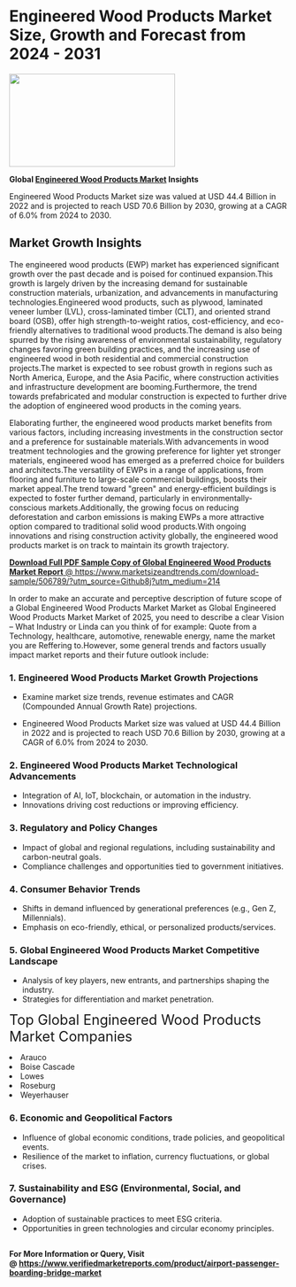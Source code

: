 <H1>Engineered Wood Products Market Size, Growth and Forecast from 2024 - 2031</H1><img class="aligncenter size-medium wp-image-584254" src="https://thirdeyenews.in/wp-content/uploads/2024/09/Global-Market-Research-300x168.jpeg" alt="" width="300" height="168" /><p><strong>Global&nbsp;<a href="https://www.marketsizeandtrends.com/download-sample/506789/?utm_source=Github8j?utm_medium=214">Engineered Wood Products Market</a> Insights</strong></p><p>Engineered Wood Products Market size was valued at USD 44.4 Billion in 2022 and is projected to reach USD 70.6 Billion by 2030, growing at a CAGR of 6.0% from 2024 to 2030.</p><p><h2>Market Growth Insights</h2> <p>The engineered wood products (EWP) market has experienced significant growth over the past decade and is poised for continued expansion.This growth is largely driven by the increasing demand for sustainable construction materials, urbanization, and advancements in manufacturing technologies.Engineered wood products, such as plywood, laminated veneer lumber (LVL), cross-laminated timber (CLT), and oriented strand board (OSB), offer high strength-to-weight ratios, cost-efficiency, and eco-friendly alternatives to traditional wood products.The demand is also being spurred by the rising awareness of environmental sustainability, regulatory changes favoring green building practices, and the increasing use of engineered wood in both residential and commercial construction projects.The market is expected to see robust growth in regions such as North America, Europe, and the Asia Pacific, where construction activities and infrastructure development are booming.Furthermore, the trend towards prefabricated and modular construction is expected to further drive the adoption of engineered wood products in the coming years.</p> <p><a href="#"></a></p> <p>Elaborating further, the engineered wood products market benefits from various factors, including increasing investments in the construction sector and a preference for sustainable materials.With advancements in wood treatment technologies and the growing preference for lighter yet stronger materials, engineered wood has emerged as a preferred choice for builders and architects.The versatility of EWPs in a range of applications, from flooring and furniture to large-scale commercial buildings, boosts their market appeal.The trend toward "green" and energy-efficient buildings is expected to foster further demand, particularly in environmentally-conscious markets.Additionally, the growing focus on reducing deforestation and carbon emissions is making EWPs a more attractive option compared to traditional solid wood products.With ongoing innovations and rising construction activity globally, the engineered wood products market is on track to maintain its growth trajectory.</p> <p><a href="#"></p><p><span class=""><strong>Download Full PDF Sample Copy of Global Engineered Wood Products Market Report</strong> @ <a href="https://www.marketsizeandtrends.com/download-sample/506789/?utm_source=Github8j?utm_medium=214" target="_blank">https://www.marketsizeandtrends.com/download-sample/506789/?utm_source=Github8j?utm_medium=214</a></span></p><p>In order to make an accurate and perceptive description of future scope of a Global&nbsp;Engineered Wood Products Market Market as Global&nbsp;Engineered Wood Products Market Market of 2025, you need to describe a clear Vision &ndash; What Industry or Linda can you think of for example: Quote from a Technology, healthcare, automotive, renewable energy, name the market you are Reffering to.However, some general trends and factors usually impact market reports and their future outlook include:</p><h3>1.&nbsp;<strong>Engineered Wood Products Market Growth Projections</strong></h3><ul><li>Examine market size trends, revenue estimates and CAGR (Compounded Annual Growth Rate) projections.</li><li><p>Engineered Wood Products Market size was valued at USD 44.4 Billion in 2022 and is projected to reach USD 70.6 Billion by 2030, growing at a CAGR of 6.0% from 2024 to 2030.</p></li></ul><h3>2.&nbsp;<strong>Engineered Wood Products Market Technological Advancements</strong></h3><ul><li>Integration of AI, IoT, blockchain, or automation in the industry.</li><li>Innovations driving cost reductions or improving efficiency.</li></ul><h3>3.&nbsp;<strong>Regulatory and Policy Changes</strong></h3><ul><li>Impact of global and regional regulations, including sustainability and carbon-neutral goals.</li><li>Compliance challenges and opportunities tied to government initiatives.</li></ul><h3>4.&nbsp;<strong>Consumer Behavior Trends</strong></h3><ul><li>Shifts in demand influenced by generational preferences (e.g., Gen Z, Millennials).</li><li>Emphasis on eco-friendly, ethical, or personalized products/services.</li></ul><h3>5.&nbsp;<strong>Global Engineered Wood Products Market Competitive Landscape</strong></h3><ul><li>Analysis of key players, new entrants, and partnerships shaping the industry.</li><li>Strategies for differentiation and market penetration.</li></ul><p data-pm-slice="1 1 []"><span style="color: inherit; font-family: inherit; font-size: 25px;">Top Global Engineered Wood Products Market Companies</span></p><div class="" data-test-id=""><p><li>Arauco</li><li> Boise Cascade</li><li> Lowes</li><li> Roseburg</li><li> Weyerhauser</li></p></div><h3>6.&nbsp;<strong>Economic and Geopolitical Factors</strong></h3><ul><li>Influence of global economic conditions, trade policies, and geopolitical events.</li><li>Resilience of the market to inflation, currency fluctuations, or global crises.</li></ul><h3>7.&nbsp;<strong>Sustainability and ESG (Environmental, Social, and Governance)</strong></h3><ul><li>Adoption of sustainable practices to meet ESG criteria.</li><li>Opportunities in green technologies and circular economy principles.</li></ul><h2><strong style="font-size: 14px;">For More Information or Query, Visit @&nbsp;</strong><a style="background-color: #ffffff; font-size: 14px;" href="https://www.marketsizeandtrends.com/report/engineered-wood-products-market/" target="_blank">https://www.verifiedmarketreports.com/product/airport-passenger-boarding-bridge-market</a></h2>